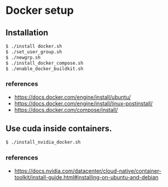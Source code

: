 # Docker setup

## Installation

```bash
$ ./install docker.sh
$ ./set_user_group.sh
$ ./newgrp.sh
$ ./install_docker_compose.sh
$ ./enable_docker_buildkit.sh
```

### references
- https://docs.docker.com/engine/install/ubuntu/
- https://docs.docker.com/engine/install/linux-postinstall/
- https://docs.docker.com/compose/install/


## Use cuda inside containers.

```bash
$ ./install_nvidia_docker.sh
```
### references
- https://docs.nvidia.com/datacenter/cloud-native/container-toolkit/install-guide.html#installing-on-ubuntu-and-debian
